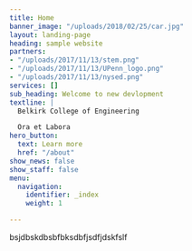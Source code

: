 ```yaml
---
title: Home
banner_image: "/uploads/2018/02/25/car.jpg"
layout: landing-page
heading: sample website
partners:
- "/uploads/2017/11/13/stem.png"
- "/uploads/2017/11/13/UPenn_logo.png"
- "/uploads/2017/11/13/nysed.png"
services: []
sub_heading: Welcome to new devlopment
textline: |
  Belkirk College of Engineering

  Ora et Labora
hero_button:
  text: Learn more
  href: "/about"
show_news: false
show_staff: false
menu:
  navigation:
    identifier: _index
    weight: 1

---
```

<p>bsjdbskdbsbfbksdbfjsdfjdskfslf</P>